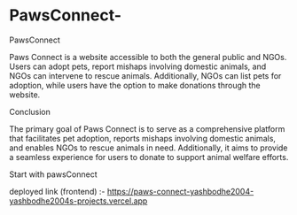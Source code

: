 # PawsConnect-
PawsConnect

Paws Connect is a website accessible to both the general public and NGOs. Users can adopt pets, report mishaps involving domestic animals, and NGOs can intervene to rescue animals. Additionally, NGOs can list pets for adoption, while users have the option to make donations through the website.

Conclusion 

The primary goal of Paws Connect is to serve as a comprehensive platform that facilitates pet adoption, reports mishaps involving domestic animals, and enables NGOs to rescue animals in need. Additionally, it aims to provide a seamless experience for users to donate to support animal welfare efforts.

Start with pawsConnect

 


deployed link (frontend) :- https://paws-connect-yashbodhe2004-yashbodhe2004s-projects.vercel.app
